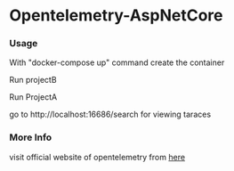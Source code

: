 # Opentelemetry-AspNetCore

<h3>Usage </h1>

With "docker-compose up" command create the container  

Run projectB  

Run ProjectA  

go to http://localhost:16686/search for viewing taraces

<h3>More Info</h3>

visit official website of opentelemetry from [here](https://opentelemetry.io/)